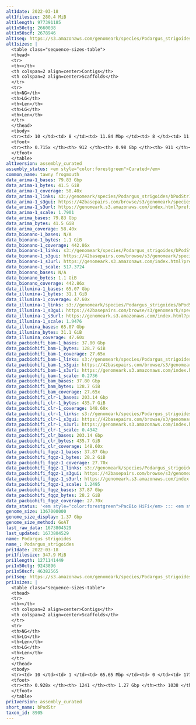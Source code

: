```yaml
---
alt1date: 2022-03-18
alt1filesize: 280.4 MiB
alt1length: 977391185
alt1n50ctg: 2660038
alt1n50scf: 2678946
alt1seq: https://s3.amazonaws.com/genomeark/species/Podargus_strigoides/bPodStr1/assembly_curated/bPodStr1.alt.cur.20220318.fasta.gz
alt1sizes: |
  <table class="sequence-sizes-table">
  <thead>
  <tr>
  <th></th>
  <th colspan=2 align=center>Contigs</th>
  <th colspan=2 align=center>Scaffolds</th>
  </tr>
  <tr>
  <th>NG</th>
  <th>LG</th>
  <th>Len</th>
  <th>LG</th>
  <th>Len</th>
  </tr>
  </thead>
  <tbody>
  <tr><td> 10 </td><td> 8 </td><td> 11.84 Mbp </td><td> 8 </td><td> 11.84 Mbp </td></tr>  <tr><td> 20 </td><td> 22 </td><td> 7.20 Mbp </td><td> 22 </td><td> 7.20 Mbp </td></tr>  <tr><td> 30 </td><td> 43 </td><td> 5.49 Mbp </td><td> 43 </td><td> 5.49 Mbp </td></tr>  <tr><td> 40 </td><td> 74 </td><td> 3.61 Mbp </td><td> 74 </td><td> 3.61 Mbp </td></tr>  <tr style="background-color:#cccccc;"><td> 50 </td><td> 118 </td><td> 2.66 Mbp </td><td> 118 </td><td> 2.68 Mbp </td></tr>  <tr><td> 60 </td><td> 188 </td><td> 1.40 Mbp </td><td> 187 </td><td> 1.42 Mbp </td></tr>  <tr><td> 70 </td><td> 439 </td><td> 111.90 Kbp </td><td> 438 </td><td> 111.90 Kbp </td></tr>  <tr><td> 80 </td><td> 0 </td><td>  </td><td> 0 </td><td>  </td></tr>  <tr><td> 90 </td><td> 0 </td><td>  </td><td> 0 </td><td>  </td></tr>  <tr><td> 100 </td><td> 0 </td><td>  </td><td> 0 </td><td>  </td></tr>  </tbody>
  <tfoot>
  <tr><th> 0.715x </th><th> 912 </th><th> 0.98 Gbp </th><th> 911 </th><th> 0.98 Gbp </th></tr>
  </tfoot>
  </table>
alt1version: assembly_curated
assembly_status: <em style="color:forestgreen">Curated</em>
common_name: tawny frogmouth
data_arima-1_bases: 79.83 Gbp
data_arima-1_bytes: 41.5 GiB
data_arima-1_coverage: 58.40x
data_arima-1_links: s3://genomeark/species/Podargus_strigoides/bPodStr1/genomic_data/arima/<br>
data_arima-1_s3gui: https://42basepairs.com/browse/s3/genomeark/species/Podargus_strigoides/bPodStr1/genomic_data/arima/
data_arima-1_s3url: https://genomeark.s3.amazonaws.com/index.html?prefix=species/Podargus_strigoides/bPodStr1/genomic_data/arima/
data_arima-1_scale: 1.7901
data_arima_bases: 79.83 Gbp
data_arima_bytes: 41.5 GiB
data_arima_coverage: 58.40x
data_bionano-1_bases: N/A
data_bionano-1_bytes: 1.1 GiB
data_bionano-1_coverage: 442.86x
data_bionano-1_links: s3://genomeark/species/Podargus_strigoides/bPodStr1/genomic_data/bionano/<br>
data_bionano-1_s3gui: https://42basepairs.com/browse/s3/genomeark/species/Podargus_strigoides/bPodStr1/genomic_data/bionano/
data_bionano-1_s3url: https://genomeark.s3.amazonaws.com/index.html?prefix=species/Podargus_strigoides/bPodStr1/genomic_data/bionano/
data_bionano-1_scale: 517.3724
data_bionano_bases: N/A
data_bionano_bytes: 1.1 GiB
data_bionano_coverage: 442.86x
data_illumina-1_bases: 65.07 Gbp
data_illumina-1_bytes: 31.1 GiB
data_illumina-1_coverage: 47.60x
data_illumina-1_links: s3://genomeark/species/Podargus_strigoides/bPodStr1/genomic_data/illumina/<br>
data_illumina-1_s3gui: https://42basepairs.com/browse/s3/genomeark/species/Podargus_strigoides/bPodStr1/genomic_data/illumina/
data_illumina-1_s3url: https://genomeark.s3.amazonaws.com/index.html?prefix=species/Podargus_strigoides/bPodStr1/genomic_data/illumina/
data_illumina-1_scale: 1.9476
data_illumina_bases: 65.07 Gbp
data_illumina_bytes: 31.1 GiB
data_illumina_coverage: 47.60x
data_pacbiohifi_bam-1_bases: 37.80 Gbp
data_pacbiohifi_bam-1_bytes: 128.7 GiB
data_pacbiohifi_bam-1_coverage: 27.65x
data_pacbiohifi_bam-1_links: s3://genomeark/species/Podargus_strigoides/bPodStr1/genomic_data/pacbio_hifi/<br>
data_pacbiohifi_bam-1_s3gui: https://42basepairs.com/browse/s3/genomeark/species/Podargus_strigoides/bPodStr1/genomic_data/pacbio_hifi/
data_pacbiohifi_bam-1_s3url: https://genomeark.s3.amazonaws.com/index.html?prefix=species/Podargus_strigoides/bPodStr1/genomic_data/pacbio_hifi/
data_pacbiohifi_bam-1_scale: 0.2736
data_pacbiohifi_bam_bases: 37.80 Gbp
data_pacbiohifi_bam_bytes: 128.7 GiB
data_pacbiohifi_bam_coverage: 27.65x
data_pacbiohifi_clr-1_bases: 203.14 Gbp
data_pacbiohifi_clr-1_bytes: 435.7 GiB
data_pacbiohifi_clr-1_coverage: 148.60x
data_pacbiohifi_clr-1_links: s3://genomeark/species/Podargus_strigoides/bPodStr1/genomic_data/pacbio_hifi/<br>
data_pacbiohifi_clr-1_s3gui: https://42basepairs.com/browse/s3/genomeark/species/Podargus_strigoides/bPodStr1/genomic_data/pacbio_hifi/
data_pacbiohifi_clr-1_s3url: https://genomeark.s3.amazonaws.com/index.html?prefix=species/Podargus_strigoides/bPodStr1/genomic_data/pacbio_hifi/
data_pacbiohifi_clr-1_scale: 0.4342
data_pacbiohifi_clr_bases: 203.14 Gbp
data_pacbiohifi_clr_bytes: 435.7 GiB
data_pacbiohifi_clr_coverage: 148.60x
data_pacbiohifi_fqgz-1_bases: 37.87 Gbp
data_pacbiohifi_fqgz-1_bytes: 28.2 GiB
data_pacbiohifi_fqgz-1_coverage: 27.70x
data_pacbiohifi_fqgz-1_links: s3://genomeark/species/Podargus_strigoides/bPodStr1/genomic_data/pacbio_hifi/<br>
data_pacbiohifi_fqgz-1_s3gui: https://42basepairs.com/browse/s3/genomeark/species/Podargus_strigoides/bPodStr1/genomic_data/pacbio_hifi/
data_pacbiohifi_fqgz-1_s3url: https://genomeark.s3.amazonaws.com/index.html?prefix=species/Podargus_strigoides/bPodStr1/genomic_data/pacbio_hifi/
data_pacbiohifi_fqgz-1_scale: 1.2495
data_pacbiohifi_fqgz_bases: 37.87 Gbp
data_pacbiohifi_fqgz_bytes: 28.2 GiB
data_pacbiohifi_fqgz_coverage: 27.70x
data_status: '<em style="color:forestgreen">PacBio HiFi</em> ::: <em style="color:forestgreen">Arima</em> ::: <em style="color:forestgreen">Illumina</em>'
genome_size: 1367000000
genome_size_display: 1.37 Gbp
genome_size_method: GoAT
last_raw_data: 1673804529
last_updated: 1673804529
name: Podargus strigoides
name_: Podargus_strigoides
pri1date: 2022-03-18
pri1filesize: 347.9 MiB
pri1length: 1271141449
pri1n50ctg: 9243896
pri1n50scf: 46382565
pri1seq: https://s3.amazonaws.com/genomeark/species/Podargus_strigoides/bPodStr1/assembly_curated/bPodStr1.pri.cur.20220318.fasta.gz
pri1sizes: |
  <table class="sequence-sizes-table">
  <thead>
  <tr>
  <th></th>
  <th colspan=2 align=center>Contigs</th>
  <th colspan=2 align=center>Scaffolds</th>
  </tr>
  <tr>
  <th>NG</th>
  <th>LG</th>
  <th>Len</th>
  <th>LG</th>
  <th>Len</th>
  </tr>
  </thead>
  <tbody>
  <tr><td> 10 </td><td> 1 </td><td> 65.65 Mbp </td><td> 0 </td><td> 177.50 Mbp </td></tr>  <tr><td> 20 </td><td> 6 </td><td> 24.16 Mbp </td><td> 1 </td><td> 120.48 Mbp </td></tr>  <tr><td> 30 </td><td> 11 </td><td> 22.26 Mbp </td><td> 3 </td><td> 81.44 Mbp </td></tr>  <tr><td> 40 </td><td> 20 </td><td> 14.56 Mbp </td><td> 4 </td><td> 78.11 Mbp </td></tr>  <tr style="background-color:#cccccc;"><td> 50 </td><td> 31 </td><td style="background-color:#88ff88;"> 9.24 Mbp </td><td> 7 </td><td style="background-color:#88ff88;"> 46.38 Mbp </td></tr>  <tr><td> 60 </td><td> 48 </td><td> 7.10 Mbp </td><td> 10 </td><td> 34.04 Mbp </td></tr>  <tr><td> 70 </td><td> 72 </td><td> 4.44 Mbp </td><td> 16 </td><td> 18.75 Mbp </td></tr>  <tr><td> 80 </td><td> 113 </td><td> 2.14 Mbp </td><td> 24 </td><td> 11.11 Mbp </td></tr>  <tr><td> 90 </td><td> 529 </td><td> 97.29 Kbp </td><td> 322 </td><td> 105.00 Kbp </td></tr>  <tr><td> 100 </td><td> 0 </td><td>  </td><td> 0 </td><td>  </td></tr>  </tbody>
  <tfoot>
  <tr><th> 0.928x </th><th> 1241 </th><th> 1.27 Gbp </th><th> 1038 </th><th> 1.27 Gbp </th></tr>
  </tfoot>
  </table>
pri1version: assembly_curated
short_name: bPodStr
taxon_id: 8905
---
```

